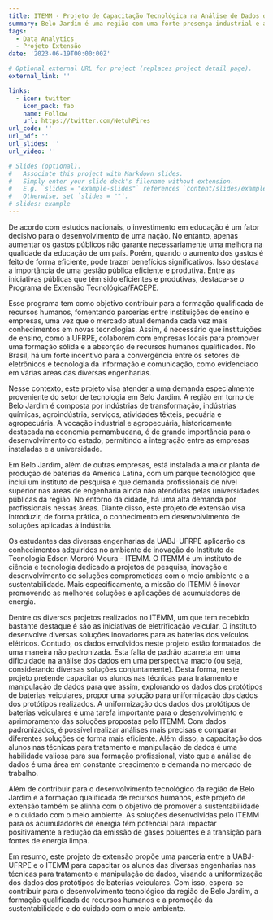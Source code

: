 ```yaml
---
title: ITEMM - Projeto de Capacitação Tecnológica na Análise de Dados de Protótipos de Baterias Veiculares em Belo Jardim
summary: Belo Jardim é uma região com uma forte presença industrial e agropecuária, sendo reconhecida historicamente por sua contribuição para a economia de Pernambuco. Entre as diversas indústrias presentes, destaca-se a maior planta de produção de baterias da América Latina, localizada em Belo Jardim, que conta com um instituto de pesquisa, o ITEMM. Um dos projetos em destaque nesse instituto é a eletrificação veicular, com foco no desenvolvimento de soluções inovadoras para as baterias de veículos elétricos. No entanto, os dados desse projeto apresentam falta de padronização, dificultando sua análise conjunta. Com o objetivo de superar esse desafio, o projeto visa capacitar os alunos em técnicas de tratamento e manipulação de dados, explorando os dados dos protótipos de baterias veiculares e propondo soluções para a uniformização dos dados, além de utilizar técnicas de estatística básica para a análise dos mesmos.
tags:
  - Data Analytics
  - Projeto Extensão
date: '2023-06-19T00:00:00Z'

# Optional external URL for project (replaces project detail page).
external_link: ''

links:
  - icon: twitter
    icon_pack: fab
    name: Follow
    url: https://twitter.com/NetuhPires
url_code: ''
url_pdf: ''
url_slides: ''
url_video: ''

# Slides (optional).
#   Associate this project with Markdown slides.
#   Simply enter your slide deck's filename without extension.
#   E.g. `slides = "example-slides"` references `content/slides/example-slides.md`.
#   Otherwise, set `slides = ""`.
# slides: example
---
```


De acordo com estudos nacionais, o investimento em educação é um fator decisivo para o desenvolvimento de uma nação. No entanto, apenas aumentar os gastos públicos não garante necessariamente uma melhora na qualidade da educação de um país. Porém, quando o aumento dos gastos é feito de forma eficiente, pode trazer benefícios significativos. Isso destaca a importância de uma gestão pública eficiente e produtiva. Entre as iniciativas públicas que têm sido eficientes e produtivas, destaca-se o Programa de Extensão Tecnológica/FACEPE.

Esse programa tem como objetivo contribuir para a formação qualificada de recursos humanos, fomentando parcerias entre instituições de ensino e empresas, uma vez que o mercado atual demanda cada vez mais conhecimentos em novas tecnologias. Assim, é necessário que instituições de ensino, como a UFRPE, colaborem com empresas locais para promover uma formação sólida e a absorção de recursos humanos qualificados. No Brasil, há um forte incentivo para a convergência entre os setores de eletrônicos e tecnologia da informação e comunicação, como evidenciado em várias áreas das diversas engenharias.

Nesse contexto, este projeto visa atender a uma demanda especialmente proveniente do setor de tecnologia em Belo Jardim. A região em torno de Belo Jardim é composta por indústrias de transformação, indústrias químicas, agroindústria, serviços, atividades têxteis, pecuária e agropecuária. A vocação industrial e agropecuária, historicamente destacada na economia pernambucana, é de grande importância para o desenvolvimento do estado, permitindo a integração entre as empresas instaladas e a universidade.

Em Belo Jardim, além de outras empresas, está instalada a maior planta de produção de baterias da América Latina, com um parque tecnológico que inclui um instituto de pesquisa e que demanda profissionais de nível superior nas áreas de engenharia ainda não atendidas pelas universidades públicas da região. No entorno da cidade, há uma alta demanda por profissionais nessas áreas. Diante disso, este projeto de extensão visa introduzir, de forma prática, o conhecimento em desenvolvimento de soluções aplicadas à indústria.

Os estudantes das diversas engenharias da UABJ-UFRPE aplicarão os conhecimentos adquiridos no ambiente de inovação do Instituto de Tecnologia Edson Mororó Moura - ITEMM. O ITEMM é um instituto de ciência e tecnologia dedicado a projetos de pesquisa, inovação e desenvolvimento de soluções comprometidas com o meio ambiente e a sustentabilidade. Mais especificamente, a missão do ITEMM é inovar promovendo as melhores soluções e aplicações de acumuladores de energia.

Dentre os diversos projetos realizados no ITEMM, um que tem recebido bastante destaque é são as iniciativas de eletrificação veicular. O instituto desenvolve diversas soluções inovadores para as baterias dos veículos elétricos. Contudo, os dados envolvidos neste projeto estão formatados de uma maneira não padronizada. Esta falta de padrão acarreta em uma dificuldade na análise dos dados em uma perspectiva macro (ou seja, considerando diversas soluções conjuntamente). Desta forma, neste projeto pretende capacitar os alunos nas técnicas para tratamento e manipulação de dados para que assim, explorando os dados dos protótipos de baterias veiculares, propor uma solução para uniformização dos dados dos protótipos realizados. A uniformização dos dados dos protótipos de baterias veiculares é uma tarefa importante para o desenvolvimento e aprimoramento das soluções propostas pelo ITEMM. Com dados padronizados, é possível realizar análises mais precisas e comparar diferentes soluções de forma mais eficiente. Além disso, a capacitação dos alunos nas técnicas para tratamento e manipulação de dados é uma habilidade valiosa para sua formação profissional, visto que a análise de dados é uma área em constante crescimento e demanda no mercado de trabalho.

Além de contribuir para o desenvolvimento tecnológico da região de Belo Jardim e a formação qualificada de recursos humanos, este projeto de extensão também se alinha com o objetivo de promover a sustentabilidade e o cuidado com o meio ambiente. As soluções desenvolvidas pelo ITEMM para os acumuladores de energia têm potencial para impactar positivamente a redução da emissão de gases poluentes e a transição para fontes de energia limpa.

Em resumo, este projeto de extensão propõe uma parceria entre a UABJ-UFRPE e o ITEMM para capacitar os alunos das diversas engenharias nas técnicas para tratamento e manipulação de dados, visando a uniformização dos dados dos protótipos de baterias veiculares. Com isso, espera-se contribuir para o desenvolvimento tecnológico da região de Belo Jardim, a formação qualificada de recursos humanos e a promoção da sustentabilidade e do cuidado com o meio ambiente.
